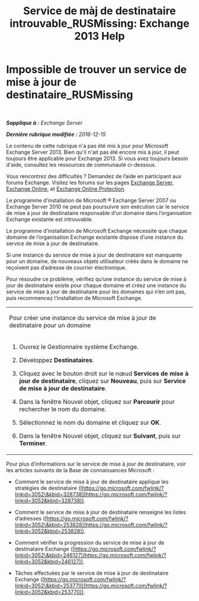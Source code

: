 ﻿---
title: 'Service de màj de destinataire introuvable_RUSMissing: Exchange 2013 Help'
TOCTitle: Impossible de trouver un service de mise à jour de destinataire_RUSMissing
ms:assetid: 920fbf51-d5e4-4ac6-869f-7f1c5d9a3024
ms:mtpsurl: https://technet.microsoft.com/fr-fr/library/ms.exch.setupreadiness.rusmissing(v=EXCHG.150)
ms:contentKeyID: 50478720
ms.date: 04/24/2018
mtps_version: v=EXCHG.150
ms.translationtype: HT
---

# Impossible de trouver un service de mise à jour de destinataire\_RUSMissing

 

_**Sapplique à :** Exchange Server_

_**Dernière rubrique modifiée :** 2016-12-15_

Le contenu de cette rubrique n'a pas été mis à jour pour Microsoft Exchange Server 2013. Bien qu'il n'ait pas été encore mis à jour, il peut toujours être applicable pour Exchange 2013. Si vous avez toujours besoin d'aide, consultez les ressources de communauté ci-dessous.

Vous rencontrez des difficultés ? Demandez de l’aide en participant aux forums Exchange. Visitez les forums sur les pages [Exchange Server](https://go.microsoft.com/fwlink/p/?linkid=60612), [Exchange Online](https://go.microsoft.com/fwlink/p/?linkid=267542), et [Exchange Online Protection](https://go.microsoft.com/fwlink/p/?linkid=285351).

Le programme d’installation de Microsoft ® Exchange Server 2007 ou Exchange Server 2010 ne peut pas poursuivre son exécution car le service de mise à jour de destinataire responsable d’un domaine dans l’organisation Exchange existante est introuvable.

Le programme d’installation de Microsoft Exchange nécessite que chaque domaine de l’organisation Exchange existante dispose d’une instance du service de mise à jour de destinataire.

Si une instance du service de mise à jour de destinataire est manquante pour un domaine, de nouveaux objets utilisateur créés dans le domaine ne reçoivent pas d’adresse de courrier électronique.

Pour résoudre ce problème, vérifiez qu’une instance du service de mise à jour de destinataire existe pour chaque domaine et créez une instance du service de mise à jour de destinataire pour les domaines qui n’en ont pas, puis recommencez l’installation de Microsoft Exchange.


<table>
<colgroup>
<col style="width: 100%" />
</colgroup>
<tbody>
<tr class="odd">
<td><p>Pour créer une instance du service de mise à jour de destinataire pour un domaine</p></td>
</tr>
<tr class="even">
<td><ol>
<li><p>Ouvrez le Gestionnaire système Exchange.</p></li>
<li><p>Développez <strong>Destinataires</strong>.</p></li>
<li><p>Cliquez avec le bouton droit sur le nœud <strong>Services de mise à jour de destinataire</strong>, cliquez sur <strong>Nouveau</strong>, puis sur <strong>Service de mise à jour de destinataire</strong>.</p></li>
<li><p>Dans la fenêtre Nouvel objet, cliquez sur <strong>Parcourir</strong> pour rechercher le nom du domaine.</p></li>
<li><p>Sélectionnez le nom du domaine et cliquez sur <strong>OK</strong>.</p></li>
<li><p>Dans la fenêtre Nouvel objet, cliquez sur <strong>Suivant</strong>, puis sur <strong>Terminer</strong>.</p></li>
</ol></td>
</tr>
</tbody>
</table>


Pour plus d’informations sur le service de mise à jour de destinataire, voir les articles suivants de la Base de connaissances Microsoft :

  - Comment le service de mise à jour de destinataire applique les stratégies de destinataire ([https://go.microsoft.com/fwlink/?linkid=3052\&kbid=328738](https://go.microsoft.com/fwlink/?linkid=3052&kbid=328738)).

  - Comment le service de mise à jour de destinataire renseigne les listes d’adresses ([https://go.microsoft.com/fwlink/?linkid=3052\&kbid=253828](https://go.microsoft.com/fwlink/?linkid=3052&kbid=253828)).

  - Comment vérifier la progression du service de mise à jour de destinataire Exchange ([https://go.microsoft.com/fwlink/?linkid=3052\&kbid=246127](https://go.microsoft.com/fwlink/?linkid=3052&kbid=246127)).

  - Tâches effectuées par le service de mise à jour de destinataire Exchange ([https://go.microsoft.com/fwlink/?linkid=3052\&kbid=253770](https://go.microsoft.com/fwlink/?linkid=3052&kbid=253770)).

